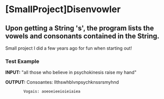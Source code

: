 # [SmallProject]Disenvowler
## Upon getting a String 's', the program lists the vowels and consonants contained in the String.

Small project I did a few years ago for fun when starting out!


### Test Example

**INPUT:** "all those who believe in psychokinesis raise my hand" 

**OUTPUT:** Consoantes: llthswhblvnpsychknssrsmyhnd

            Vogais: aoeoeieeioieiaiea
